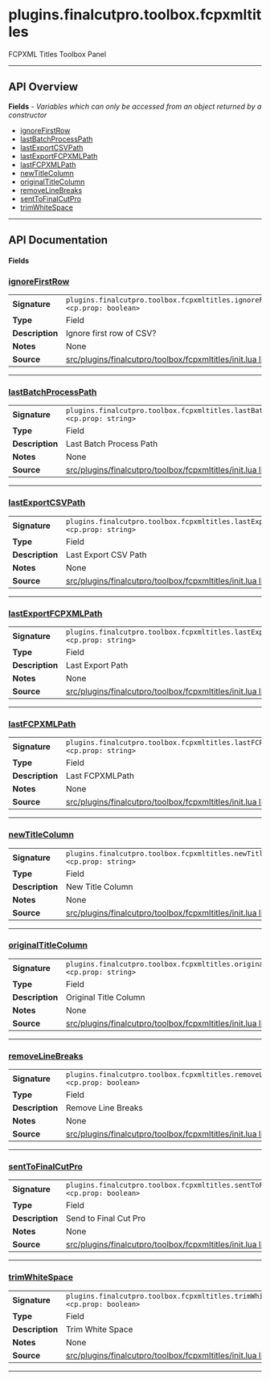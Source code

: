 # plugins.finalcutpro.toolbox.fcpxmltitles

FCPXML Titles Toolbox Panel

---

## API Overview
**Fields** - _Variables which can only be accessed from an object returned by a constructor_
 * [ignoreFirstRow](#ignorefirstrow)
 * [lastBatchProcessPath](#lastbatchprocesspath)
 * [lastExportCSVPath](#lastexportcsvpath)
 * [lastExportFCPXMLPath](#lastexportfcpxmlpath)
 * [lastFCPXMLPath](#lastfcpxmlpath)
 * [newTitleColumn](#newtitlecolumn)
 * [originalTitleColumn](#originaltitlecolumn)
 * [removeLineBreaks](#removelinebreaks)
 * [sentToFinalCutPro](#senttofinalcutpro)
 * [trimWhiteSpace](#trimwhitespace)


---

## API Documentation

#### Fields


### [ignoreFirstRow](#ignorefirstrow)

|                                             |                                                                                     |
| --------------------------------------------|-------------------------------------------------------------------------------------|
| **Signature**                               | `plugins.finalcutpro.toolbox.fcpxmltitles.ignoreFirstRow <cp.prop: boolean>`                                                                    |
| **Type**                                    | Field                                                                     |
| **Description**                             | Ignore first row of CSV?                                                                     |
| **Notes**                                   | None |
| **Source**                                  | [src/plugins/finalcutpro/toolbox/fcpxmltitles/init.lua line 79](https://github.com/CommandPost/CommandPost/blob/develop/src/plugins/finalcutpro/toolbox/fcpxmltitles/init.lua#L79) |

---


### [lastBatchProcessPath](#lastbatchprocesspath)

|                                             |                                                                                     |
| --------------------------------------------|-------------------------------------------------------------------------------------|
| **Signature**                               | `plugins.finalcutpro.toolbox.fcpxmltitles.lastBatchProcessPath <cp.prop: string>`                                                                    |
| **Type**                                    | Field                                                                     |
| **Description**                             | Last Batch Process Path                                                                     |
| **Notes**                                   | None |
| **Source**                                  | [src/plugins/finalcutpro/toolbox/fcpxmltitles/init.lua line 109](https://github.com/CommandPost/CommandPost/blob/develop/src/plugins/finalcutpro/toolbox/fcpxmltitles/init.lua#L109) |

---


### [lastExportCSVPath](#lastexportcsvpath)

|                                             |                                                                                     |
| --------------------------------------------|-------------------------------------------------------------------------------------|
| **Signature**                               | `plugins.finalcutpro.toolbox.fcpxmltitles.lastExportCSVPath <cp.prop: string>`                                                                    |
| **Type**                                    | Field                                                                     |
| **Description**                             | Last Export CSV Path                                                                     |
| **Notes**                                   | None |
| **Source**                                  | [src/plugins/finalcutpro/toolbox/fcpxmltitles/init.lua line 129](https://github.com/CommandPost/CommandPost/blob/develop/src/plugins/finalcutpro/toolbox/fcpxmltitles/init.lua#L129) |

---


### [lastExportFCPXMLPath](#lastexportfcpxmlpath)

|                                             |                                                                                     |
| --------------------------------------------|-------------------------------------------------------------------------------------|
| **Signature**                               | `plugins.finalcutpro.toolbox.fcpxmltitles.lastExportFCPXMLPath <cp.prop: string>`                                                                    |
| **Type**                                    | Field                                                                     |
| **Description**                             | Last Export Path                                                                     |
| **Notes**                                   | None |
| **Source**                                  | [src/plugins/finalcutpro/toolbox/fcpxmltitles/init.lua line 124](https://github.com/CommandPost/CommandPost/blob/develop/src/plugins/finalcutpro/toolbox/fcpxmltitles/init.lua#L124) |

---


### [lastFCPXMLPath](#lastfcpxmlpath)

|                                             |                                                                                     |
| --------------------------------------------|-------------------------------------------------------------------------------------|
| **Signature**                               | `plugins.finalcutpro.toolbox.fcpxmltitles.lastFCPXMLPath <cp.prop: string>`                                                                    |
| **Type**                                    | Field                                                                     |
| **Description**                             | Last FCPXMLPath                                                                     |
| **Notes**                                   | None |
| **Source**                                  | [src/plugins/finalcutpro/toolbox/fcpxmltitles/init.lua line 119](https://github.com/CommandPost/CommandPost/blob/develop/src/plugins/finalcutpro/toolbox/fcpxmltitles/init.lua#L119) |

---


### [newTitleColumn](#newtitlecolumn)

|                                             |                                                                                     |
| --------------------------------------------|-------------------------------------------------------------------------------------|
| **Signature**                               | `plugins.finalcutpro.toolbox.fcpxmltitles.newTitleColumn <cp.prop: string>`                                                                    |
| **Type**                                    | Field                                                                     |
| **Description**                             | New Title Column                                                                     |
| **Notes**                                   | None |
| **Source**                                  | [src/plugins/finalcutpro/toolbox/fcpxmltitles/init.lua line 104](https://github.com/CommandPost/CommandPost/blob/develop/src/plugins/finalcutpro/toolbox/fcpxmltitles/init.lua#L104) |

---


### [originalTitleColumn](#originaltitlecolumn)

|                                             |                                                                                     |
| --------------------------------------------|-------------------------------------------------------------------------------------|
| **Signature**                               | `plugins.finalcutpro.toolbox.fcpxmltitles.originalTitleColumn <cp.prop: string>`                                                                    |
| **Type**                                    | Field                                                                     |
| **Description**                             | Original Title Column                                                                     |
| **Notes**                                   | None |
| **Source**                                  | [src/plugins/finalcutpro/toolbox/fcpxmltitles/init.lua line 99](https://github.com/CommandPost/CommandPost/blob/develop/src/plugins/finalcutpro/toolbox/fcpxmltitles/init.lua#L99) |

---


### [removeLineBreaks](#removelinebreaks)

|                                             |                                                                                     |
| --------------------------------------------|-------------------------------------------------------------------------------------|
| **Signature**                               | `plugins.finalcutpro.toolbox.fcpxmltitles.removeLineBreaks <cp.prop: boolean>`                                                                    |
| **Type**                                    | Field                                                                     |
| **Description**                             | Remove Line Breaks                                                                     |
| **Notes**                                   | None |
| **Source**                                  | [src/plugins/finalcutpro/toolbox/fcpxmltitles/init.lua line 94](https://github.com/CommandPost/CommandPost/blob/develop/src/plugins/finalcutpro/toolbox/fcpxmltitles/init.lua#L94) |

---


### [sentToFinalCutPro](#senttofinalcutpro)

|                                             |                                                                                     |
| --------------------------------------------|-------------------------------------------------------------------------------------|
| **Signature**                               | `plugins.finalcutpro.toolbox.fcpxmltitles.sentToFinalCutPro <cp.prop: boolean>`                                                                    |
| **Type**                                    | Field                                                                     |
| **Description**                             | Send to Final Cut Pro                                                                     |
| **Notes**                                   | None |
| **Source**                                  | [src/plugins/finalcutpro/toolbox/fcpxmltitles/init.lua line 84](https://github.com/CommandPost/CommandPost/blob/develop/src/plugins/finalcutpro/toolbox/fcpxmltitles/init.lua#L84) |

---


### [trimWhiteSpace](#trimwhitespace)

|                                             |                                                                                     |
| --------------------------------------------|-------------------------------------------------------------------------------------|
| **Signature**                               | `plugins.finalcutpro.toolbox.fcpxmltitles.trimWhiteSpace <cp.prop: boolean>`                                                                    |
| **Type**                                    | Field                                                                     |
| **Description**                             | Trim White Space                                                                     |
| **Notes**                                   | None |
| **Source**                                  | [src/plugins/finalcutpro/toolbox/fcpxmltitles/init.lua line 89](https://github.com/CommandPost/CommandPost/blob/develop/src/plugins/finalcutpro/toolbox/fcpxmltitles/init.lua#L89) |

---

